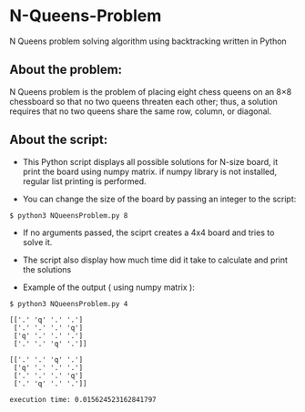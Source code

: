 # N-Queens-Problem
N Queens problem solving algorithm using backtracking written in Python

## About the problem:
N Queens problem is the problem of placing eight chess queens on an 8×8 chessboard so that no two queens threaten each other; thus, a solution requires that no two queens share the same row, column, or diagonal.

## About the script:
* This Python script displays all possible solutions for N-size board, it print the board using numpy matrix. if numpy library is not installed, regular list printing is performed.

* You can change the size of the board by passing an integer to the script:
~~~
$ python3 NQueensProblem.py 8
~~~

* If no arguments passed, the sciprt creates a 4x4 board and tries to solve it.
* The script also display how much time did it take to calculate and print the solutions

* Example of the output ( using numpy matrix ):
~~~
$ python3 NQueensProblem.py 4

[['.' 'q' '.' '.']
 ['.' '.' '.' 'q']
 ['q' '.' '.' '.']
 ['.' '.' 'q' '.']]

[['.' '.' 'q' '.']
 ['q' '.' '.' '.']
 ['.' '.' '.' 'q']
 ['.' 'q' '.' '.']]

execution time: 0.015624523162841797
~~~
